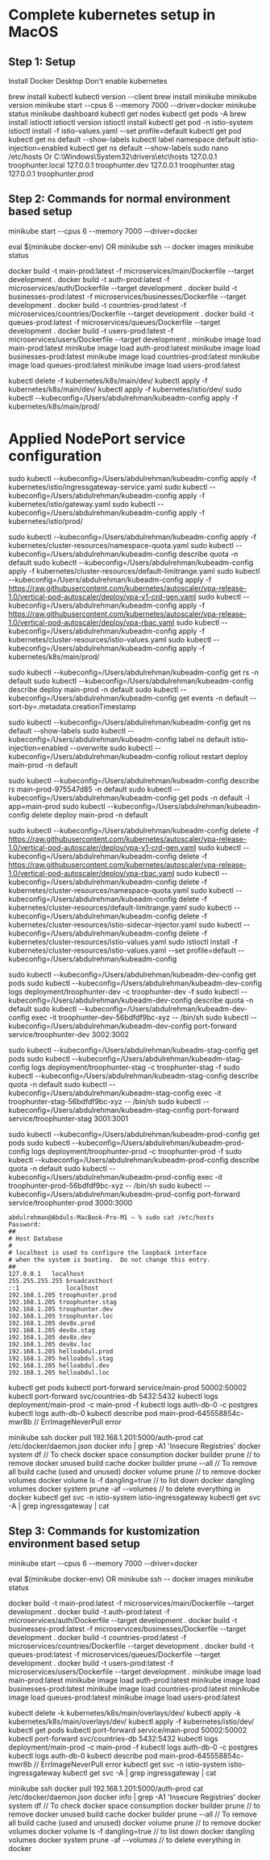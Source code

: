 # Complete kubernetes setup in MacOS

## Step 1: Setup

Install Docker Desktop
Don't enable kubernetes

brew install kubectl
kubectl version --client
brew install minikube
minikube version
minikube start --cpus 6 --memory 7000 --driver=docker
minikube status
minikube dashboard
kubectl get nodes
kubectl get pods -A
brew install istioctl
istioctl version
istioctl install
kubectl get pod -n istio-system
istioctl install -f istio-values.yaml --set profile=default
kubectl get pod
kubectl get ns default --show-labels
kubectl label namespace default istio-injection=enabled
kubectl get ns default --show-labels
sudo nano /etc/hosts Or C:\Windows\System32\drivers\etc\hosts
127.0.0.1       troophunter.local
127.0.0.1       troophunter.dev
127.0.0.1       troophunter.stag
127.0.0.1       troophunter.prod

## Step 2: Commands for normal environment based setup

minikube start --cpus 6 --memory 7000 --driver=docker

eval $(minikube docker-env) OR minikube ssh -- docker images
minikube status

docker build -t main-prod:latest -f microservices/main/Dockerfile --target development .
docker build -t auth-prod:latest -f microservices/auth/Dockerfile --target development .
docker build -t businesses-prod:latest -f microservices/businesses/Dockerfile --target development .
docker build -t countries-prod:latest -f microservices/countries/Dockerfile --target development .
docker build -t queues-prod:latest -f microservices/queues/Dockerfile --target development .
docker build -t users-prod:latest -f microservices/users/Dockerfile --target development .
minikube image load main-prod:latest
minikube image load auth-prod:latest
minikube image load businesses-prod:latest
minikube image load countries-prod:latest
minikube image load queues-prod:latest
minikube image load users-prod:latest

kubectl delete -f kubernetes/k8s/main/dev/
kubectl apply -f kubernetes/k8s/main/dev/
kubectl apply -f kubernetes/istio/dev/
sudo kubectl --kubeconfig=/Users/abdulrehman/kubeadm-config apply -f kubernetes/k8s/main/prod/

# Applied NodePort service configuration
sudo kubectl --kubeconfig=/Users/abdulrehman/kubeadm-config apply -f kubernetes/istio/ingressgateway-service.yaml
sudo kubectl --kubeconfig=/Users/abdulrehman/kubeadm-config apply -f kubernetes/istio/gateway.yaml
sudo kubectl --kubeconfig=/Users/abdulrehman/kubeadm-config apply -f kubernetes/istio/prod/

sudo kubectl --kubeconfig=/Users/abdulrehman/kubeadm-config apply -f kubernetes/cluster-resources/namespace-quota.yaml
sudo kubectl --kubeconfig=/Users/abdulrehman/kubeadm-config describe quota -n default
sudo kubectl --kubeconfig=/Users/abdulrehman/kubeadm-config apply -f kubernetes/cluster-resources/default-limitrange.yaml
sudo kubectl --kubeconfig=/Users/abdulrehman/kubeadm-config apply -f https://raw.githubusercontent.com/kubernetes/autoscaler/vpa-release-1.0/vertical-pod-autoscaler/deploy/vpa-v1-crd-gen.yaml
sudo kubectl --kubeconfig=/Users/abdulrehman/kubeadm-config apply -f https://raw.githubusercontent.com/kubernetes/autoscaler/vpa-release-1.0/vertical-pod-autoscaler/deploy/vpa-rbac.yaml
sudo kubectl --kubeconfig=/Users/abdulrehman/kubeadm-config apply -f kubernetes/cluster-resources/istio-values.yaml
sudo kubectl --kubeconfig=/Users/abdulrehman/kubeadm-config apply -f kubernetes/k8s/main/prod/

sudo kubectl --kubeconfig=/Users/abdulrehman/kubeadm-config get rs -n default
sudo kubectl --kubeconfig=/Users/abdulrehman/kubeadm-config describe deploy main-prod -n default
sudo kubectl --kubeconfig=/Users/abdulrehman/kubeadm-config get events -n default --sort-by=.metadata.creationTimestamp

sudo kubectl --kubeconfig=/Users/abdulrehman/kubeadm-config get ns default --show-labels
sudo kubectl --kubeconfig=/Users/abdulrehman/kubeadm-config label ns default istio-injection=enabled --overwrite
sudo kubectl --kubeconfig=/Users/abdulrehman/kubeadm-config rollout restart deploy main-prod -n default

sudo kubectl --kubeconfig=/Users/abdulrehman/kubeadm-config describe rs main-prod-975547d85 -n default
sudo kubectl --kubeconfig=/Users/abdulrehman/kubeadm-config get pods -n default -l app=main-prod
sudo kubectl --kubeconfig=/Users/abdulrehman/kubeadm-config delete deploy main-prod -n default

sudo kubectl --kubeconfig=/Users/abdulrehman/kubeadm-config delete -f https://raw.githubusercontent.com/kubernetes/autoscaler/vpa-release-1.0/vertical-pod-autoscaler/deploy/vpa-v1-crd-gen.yaml
sudo kubectl --kubeconfig=/Users/abdulrehman/kubeadm-config delete -f https://raw.githubusercontent.com/kubernetes/autoscaler/vpa-release-1.0/vertical-pod-autoscaler/deploy/vpa-rbac.yaml
sudo kubectl --kubeconfig=/Users/abdulrehman/kubeadm-config delete -f kubernetes/cluster-resources/namespace-quota.yaml
sudo kubectl --kubeconfig=/Users/abdulrehman/kubeadm-config delete -f kubernetes/cluster-resources/default-limitrange.yaml
sudo kubectl --kubeconfig=/Users/abdulrehman/kubeadm-config delete -f kubernetes/cluster-resources/istio-sidecar-injector.yaml
sudo kubectl --kubeconfig=/Users/abdulrehman/kubeadm-config delete -f kubernetes/cluster-resources/istio-values.yaml
sudo istioctl install -f kubernetes/cluster-resources/istio-values.yaml --set profile=default --kubeconfig=/Users/abdulrehman/kubeadm-config

sudo kubectl --kubeconfig=/Users/abdulrehman/kubeadm-dev-config get pods
sudo kubectl --kubeconfig=/Users/abdulrehman/kubeadm-dev-config logs deployment/troophunter-dev -c troophunter-dev -f
sudo kubectl --kubeconfig=/Users/abdulrehman/kubeadm-dev-config describe quota -n default
sudo kubectl --kubeconfig=/Users/abdulrehman/kubeadm-dev-config exec -it troophunter-dev-56bdfdf9bc-xyz -- /bin/sh
sudo kubectl --kubeconfig=/Users/abdulrehman/kubeadm-dev-config port-forward service/troophunter-dev 3002:3002

sudo kubectl --kubeconfig=/Users/abdulrehman/kubeadm-stag-config get pods
sudo kubectl --kubeconfig=/Users/abdulrehman/kubeadm-stag-config logs deployment/troophunter-stag -c troophunter-stag -f
sudo kubectl --kubeconfig=/Users/abdulrehman/kubeadm-stag-config describe quota -n default
sudo kubectl --kubeconfig=/Users/abdulrehman/kubeadm-stag-config exec -it troophunter-stag-56bdfdf9bc-xyz -- /bin/sh
sudo kubectl --kubeconfig=/Users/abdulrehman/kubeadm-stag-config port-forward service/troophunter-stag 3001:3001

sudo kubectl --kubeconfig=/Users/abdulrehman/kubeadm-prod-config get pods
sudo kubectl --kubeconfig=/Users/abdulrehman/kubeadm-prod-config logs deployment/troophunter-prod -c troophunter-prod -f
sudo kubectl --kubeconfig=/Users/abdulrehman/kubeadm-prod-config describe quota -n default
sudo kubectl --kubeconfig=/Users/abdulrehman/kubeadm-prod-config exec -it troophunter-prod-56bdfdf9bc-xyz -- /bin/sh
sudo kubectl --kubeconfig=/Users/abdulrehman/kubeadm-prod-config port-forward service/troophunter-prod 3000:3000

```
abdulrehman@Abduls-MacBook-Pro-M1 ~ % sudo cat /etc/hosts
Password:
##
# Host Database
#
# localhost is used to configure the loopback interface
# when the system is booting.  Do not change this entry.
##
127.0.0.1	localhost
255.255.255.255	broadcasthost
::1             localhost
192.168.1.205 troophunter.prod
192.168.1.205 troophunter.stag
192.168.1.205 troophunter.dev
192.168.1.205 troophunter.loc
192.168.1.205 dev8x.prod
192.168.1.205 dev8x.stag
192.168.1.205 dev8x.dev 
192.168.1.205 dev8x.loc 
192.168.1.205 helloabdul.prod
192.168.1.205 helloabdul.stag
192.168.1.205 helloabdul.dev 
192.168.1.205 helloabdul.loc
```

kubectl get pods
kubectl port-forward service/main-prod 50002:50002
kubectl port-forward svc/countries-db 5432:5432
kubectl logs deployment/main-prod -c main-prod -f
kubectl logs auth-db-0 -c postgres
kubectl logs auth-db-0
kubectl describe pod main-prod-645558854c-mwr8b // ErrImageNeverPull error

minikube ssh
docker pull 192.168.1.201:5000/auth-prod
cat /etc/docker/daemon.json
docker info | grep -A1 'Insecure Registries'
docker system df // To check docker space consumption
docker builder prune // to remove docker unused build cache
docker builder prune --all // To remove all build cache (used and unused)
docker volume prune // to remove docker volumes
docker volume ls -f dangling=true // to list down docker dangling volumes
docker system prune -af --volumes // to delete everything in docker
kubectl get svc -n istio-system istio-ingressgateway
kubectl get svc -A | grep ingressgateway | cat


## Step 3: Commands for kustomization environment based setup

minikube start --cpus 6 --memory 7000 --driver=docker

eval $(minikube docker-env) OR minikube ssh -- docker images
minikube status

docker build -t main-prod:latest -f microservices/main/Dockerfile --target development .
docker build -t auth-prod:latest -f microservices/auth/Dockerfile --target development .
docker build -t businesses-prod:latest -f microservices/businesses/Dockerfile --target development .
docker build -t countries-prod:latest -f microservices/countries/Dockerfile --target development .
docker build -t queues-prod:latest -f microservices/queues/Dockerfile --target development .
docker build -t users-prod:latest -f microservices/users/Dockerfile --target development .
minikube image load main-prod:latest
minikube image load auth-prod:latest
minikube image load businesses-prod:latest
minikube image load countries-prod:latest
minikube image load queues-prod:latest
minikube image load users-prod:latest

kubectl delete -k kubernetes/k8s/main/overlays/dev/
kubectl apply -k kubernetes/k8s/main/overlays/dev/
kubectl apply -f kubernetes/istio/dev/
kubectl get pods
kubectl port-forward service/main-prod 50002:50002
kubectl port-forward svc/countries-db 5432:5432
kubectl logs deployment/main-prod -c main-prod -f
kubectl logs auth-db-0 -c postgres
kubectl logs auth-db-0
kubectl describe pod main-prod-645558854c-mwr8b // ErrImageNeverPull error
kubectl get svc -n istio-system istio-ingressgateway
kubectl get svc -A | grep ingressgateway | cat

minikube ssh
docker pull 192.168.1.201:5000/auth-prod
cat /etc/docker/daemon.json
docker info | grep -A1 'Insecure Registries'
docker system df // To check docker space consumption
docker builder prune // to remove docker unused build cache
docker builder prune --all // To remove all build cache (used and unused)
docker volume prune // to remove docker volumes
docker volume ls -f dangling=true // to list down docker dangling volumes
docker system prune -af --volumes // to delete everything in docker